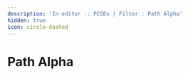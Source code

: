 ```yaml
---
description: 'In editor :: PCGEx | Filter : Path Alpha'
hidden: true
icon: circle-dashed
---
```


# Path Alpha

